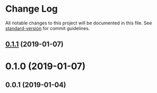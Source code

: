 # Change Log

All notable changes to this project will be documented in this file. See [standard-version](https://github.com/conventional-changelog/standard-version) for commit guidelines.

<a name="0.1.1"></a>
## [0.1.1](https://github.com/mzgoddard/-/compare/v0.1.0...v0.1.1) (2019-01-07)



<a name="0.1.0"></a>
# 0.1.0 (2019-01-07)



<a name="0.0.1"></a>
## 0.0.1 (2019-01-04)
